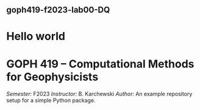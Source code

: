 ## goph419-f2023-lab00-DQ
# Hello world
# GOPH 419 – Computational Methods for Geophysicists
*Semester:* F2023
*Instructor:* B. Karchewski
*Author:* <Dennis Qu>
An example repository setup for a simple Python package.
